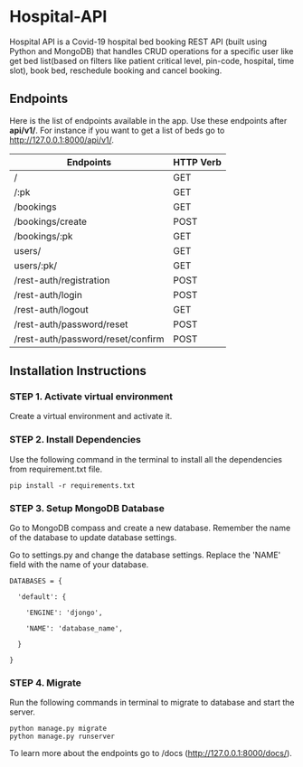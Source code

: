 # Hospital-API
Hospital API is a Covid-19 hospital bed booking REST API (built using Python and MongoDB) that handles CRUD operations for a specific user like get bed list(based on filters like patient critical level, pin-code, hospital, time slot), book bed, reschedule booking and cancel booking.

## Endpoints

Here is the list of endpoints available in the app. Use these endpoints after **api/v1/**. For instance if you want to get a list of beds go to http://127.0.0.1:8000/api/v1/.

| Endpoints                         | HTTP Verb |
|-----------------------------------|-----------|
| /                                 | GET       |
| /:pk                              | GET       |
| /bookings                         | GET       |
| /bookings/create                  | POST      |
| /bookings/:pk                     | GET       |
| users/                            | GET       |
| users/:pk/                        | GET       |
| /rest-auth/registration           | POST      |
| /rest-auth/login                  | POST      |
| /rest-auth/logout                 | GET       |
| /rest-auth/password/reset         | POST      |
| /rest-auth/password/reset/confirm | POST      |

## Installation Instructions

### STEP 1. Activate virtual environment

Create a virtual environment and activate it.

### STEP 2. Install Dependencies

Use the following command in the terminal to install all the dependencies from requirement.txt file.
```
pip install -r requirements.txt
```
### STEP 3. Setup MongoDB Database

Go to MongoDB compass and create a new database. Remember the name of the database to update database settings.

Go to settings.py and change the database settings. Replace the &#39;NAME&#39; field with the name of your database.

```
DATABASES = {

  'default': {

    'ENGINE': 'djongo',

    'NAME': 'database_name',

  }

}
```
### STEP 4. Migrate

Run the following commands in terminal to migrate to database and start the server.
```
python manage.py migrate
python manage.py runserver
```
To learn more about the endpoints go to /docs (http://127.0.0.1:8000/docs/).
